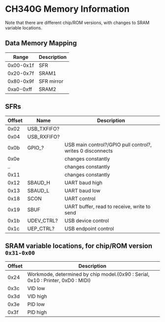 # CH340G Memory Information
Note that there are different chip/ROM versions, with changes to SRAM variable locations.

## Data Memory Mapping
|  Range  |Description|
|---------|-----------|
|0x00-0x1f|    SFR    |
|0x20-0x7f|   SRAM1   |
|0x80-0x9f| SFR mirror|
|0xa0-0xff|   SRAM2   |

## SFRs
|Offset|   Name   |Description|
|------|----------|-----------|
| 0x02 |USB_TXFIFO?||
| 0x04 |USB_RXFIFO?||
| 0x0b |  GPIO_?  |USB main control?/GPIO pull control?, writes 0 disconnects|
| 0x0e |          |changes constantly|
|  ..  |          |changes constantly|
| 0x11 |          |changes constantly|
| 0x12 | SBAUD_H  |UART baud high|
| 0x13 | SBAUD_L  |UART baud low|
| 0x18 |   SCON   |UART control|
| 0x19 |   SBUF   |UART buffer, read to receive, write to send|
| 0x1b |UDEV_CTRL?|USB device control|
| 0x1c |UEP_CTRL? |USB endpoint control|

## SRAM variable locations, for chip/ROM version `0x31-0x00`
|Offset|Description|
|------|-----------|
| 0x24 |Workmode, determined by chip model.(0x90 : Serial, 0x10 : Printer, 0xD0 : MIDI)|
| 0x3c |VID low    |
| 0x3d |VID high   |
| 0x3e |PID low    |
| 0x3f |PID high   |

